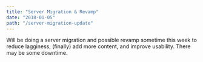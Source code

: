 ```yaml
---
title: "Server Migration & Revamp"
date: "2018-01-05"
path: "/server-migration-update"
---
```


Will be doing a server migration and possible revamp sometime this week to reduce lagginess, (finally) add more content, and improve usability. There may be some downtime.
